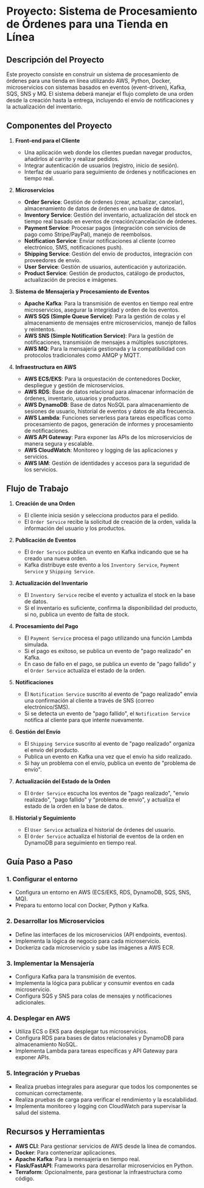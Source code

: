 # Proyecto: Sistema de Procesamiento de Órdenes para una Tienda en Línea

## Descripción del Proyecto
Este proyecto consiste en construir un sistema de procesamiento de órdenes para una tienda en línea utilizando AWS, Python, Docker, microservicios con sistemas basados en eventos (event-driven), Kafka, SQS, SNS y MQ. El sistema deberá manejar el flujo completo de una orden desde la creación hasta la entrega, incluyendo el envío de notificaciones y la actualización del inventario.

## Componentes del Proyecto

1. **Front-end para el Cliente**
   - Una aplicación web donde los clientes puedan navegar productos, añadirlos al carrito y realizar pedidos.
   - Integrar autenticación de usuarios (registro, inicio de sesión).
   - Interfaz de usuario para seguimiento de órdenes y notificaciones en tiempo real.

2. **Microservicios**
   - **Order Service**: Gestión de órdenes (crear, actualizar, cancelar), almacenamiento de datos de órdenes en una base de datos.
   - **Inventory Service**: Gestión del inventario, actualización del stock en tiempo real basado en eventos de creación/cancelación de órdenes.
   - **Payment Service**: Procesar pagos (integración con servicios de pago como Stripe/PayPal), manejo de reembolsos.
   - **Notification Service**: Enviar notificaciones al cliente (correo electrónico, SMS, notificaciones push).
   - **Shipping Service**: Gestión del envío de productos, integración con proveedores de envío.
   - **User Service**: Gestión de usuarios, autenticación y autorización.
   - **Product Service**: Gestión de productos, catálogo de productos, actualización de precios e imágenes.

3. **Sistema de Mensajería y Procesamiento de Eventos**
   - **Apache Kafka**: Para la transmisión de eventos en tiempo real entre microservicios, asegurar la integridad y orden de los eventos.
   - **AWS SQS (Simple Queue Service)**: Para la gestión de colas y el almacenamiento de mensajes entre microservicios, manejo de fallos y reintentos.
   - **AWS SNS (Simple Notification Service)**: Para la gestión de notificaciones, transmisión de mensajes a múltiples suscriptores.
   - **AWS MQ**: Para la mensajería gestionada y la compatibilidad con protocolos tradicionales como AMQP y MQTT.

4. **Infraestructura en AWS**
   - **AWS ECS/EKS**: Para la orquestación de contenedores Docker, despliegue y gestión de microservicios.
   - **AWS RDS**: Base de datos relacional para almacenar información de órdenes, inventario, usuarios y productos.
   - **AWS DynamoDB**: Base de datos NoSQL para almacenamiento de sesiones de usuario, historial de eventos y datos de alta frecuencia.
   - **AWS Lambda**: Funciones serverless para tareas específicas como procesamiento de pagos, generación de informes y procesamiento de notificaciones.
   - **AWS API Gateway**: Para exponer las APIs de los microservicios de manera segura y escalable.
   - **AWS CloudWatch**: Monitoreo y logging de las aplicaciones y servicios.
   - **AWS IAM**: Gestión de identidades y accesos para la seguridad de los servicios.

## Flujo de Trabajo

1. **Creación de una Orden**
   - El cliente inicia sesión y selecciona productos para el pedido.
   - El `Order Service` recibe la solicitud de creación de la orden, valida la información del usuario y los productos.

2. **Publicación de Eventos**
   - El `Order Service` publica un evento en Kafka indicando que se ha creado una nueva orden.
   - Kafka distribuye este evento a los `Inventory Service`, `Payment Service` y `Shipping Service`.

3. **Actualización del Inventario**
   - El `Inventory Service` recibe el evento y actualiza el stock en la base de datos.
   - Si el inventario es suficiente, confirma la disponibilidad del producto, si no, publica un evento de falta de stock.

4. **Procesamiento del Pago**
   - El `Payment Service` procesa el pago utilizando una función Lambda simulada.
   - Si el pago es exitoso, se publica un evento de "pago realizado" en Kafka.
   - En caso de fallo en el pago, se publica un evento de "pago fallido" y el `Order Service` actualiza el estado de la orden.

5. **Notificaciones**
   - El `Notification Service` suscrito al evento de "pago realizado" envía una confirmación al cliente a través de SNS (correo electrónico/SMS).
   - Si se detecta un evento de "pago fallido", el `Notification Service` notifica al cliente para que intente nuevamente.

6. **Gestión del Envío**
   - El `Shipping Service` suscrito al evento de "pago realizado" organiza el envío del producto.
   - Publica un evento en Kafka una vez que el envío ha sido realizado.
   - Si hay un problema con el envío, publica un evento de "problema de envío".

7. **Actualización del Estado de la Orden**
   - El `Order Service` escucha los eventos de "pago realizado", "envío realizado", "pago fallido" y "problema de envío", y actualiza el estado de la orden en la base de datos.

8. **Historial y Seguimiento**
   - El `User Service` actualiza el historial de órdenes del usuario.
   - El `Order Service` actualiza el historial de eventos de la orden en DynamoDB para seguimiento en tiempo real.

## Guía Paso a Paso

### 1. Configurar el entorno
   - Configura un entorno en AWS (ECS/EKS, RDS, DynamoDB, SQS, SNS, MQ).
   - Prepara tu entorno local con Docker, Python y Kafka.

### 2. Desarrollar los Microservicios
   - Define las interfaces de los microservicios (API endpoints, eventos).
   - Implementa la lógica de negocio para cada microservicio.
   - Dockeriza cada microservicio y sube las imágenes a AWS ECR.

### 3. Implementar la Mensajería
   - Configura Kafka para la transmisión de eventos.
   - Implementa la lógica para publicar y consumir eventos en cada microservicio.
   - Configura SQS y SNS para colas de mensajes y notificaciones adicionales.

### 4. Desplegar en AWS
   - Utiliza ECS o EKS para desplegar tus microservicios.
   - Configura RDS para bases de datos relacionales y DynamoDB para almacenamiento NoSQL.
   - Implementa Lambda para tareas específicas y API Gateway para exponer APIs.

### 5. Integración y Pruebas
   - Realiza pruebas integrales para asegurar que todos los componentes se comunican correctamente.
   - Realiza pruebas de carga para verificar el rendimiento y la escalabilidad.
   - Implementa monitoreo y logging con CloudWatch para supervisar la salud del sistema.

## Recursos y Herramientas

- **AWS CLI**: Para gestionar servicios de AWS desde la línea de comandos.
- **Docker**: Para contenerizar aplicaciones.
- **Apache Kafka**: Para la mensajería en tiempo real.
- **Flask/FastAPI**: Frameworks para desarrollar microservicios en Python.
- **Terraform**: Opcionalmente, para gestionar la infraestructura como código.